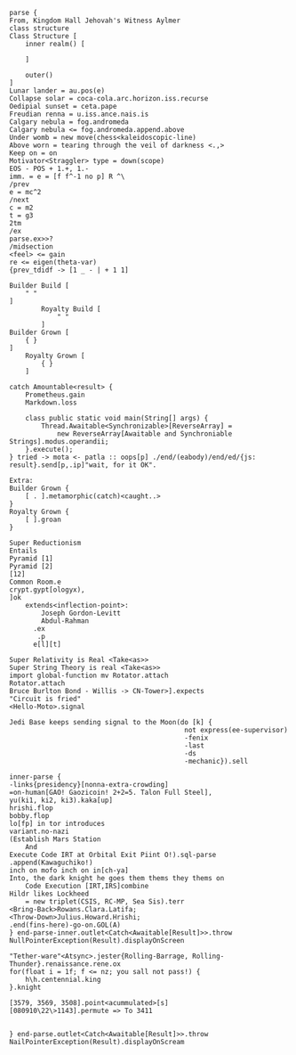 	parse {
	From, Kingdom Hall Jehovah's Witness Aylmer
    class structure
    Class Structure [
    	inner realm() [
        
        ]
        
        outer()
    ]
    Lunar lander = au.pos(e)
    Collapse solar = coca-cola.arc.horizon.iss.recurse
    Oedipial sunset = ceta.pape
    Freudian renna = u.iss.ance.nais.is
    Calgary nebula = fog.andromeda
    Calgary nebula <= fog.andromeda.append.above
    Under womb = new move(chess<kaleidoscopic-line)
    Above worn = tearing through the veil of darkness <.,>
    Keep on = on
    Motivator<Straggler> type = down(scope)
    EOS - POS + 1.+, 1.-
    imm. = e = [f f^-1 no p] R ^\
    /prev
    e = mc^2
    /next
    c = m2
    t = g3
    2tm
    /ex
    parse.ex>>?
    /midsection
    <feel> <= gain
    re <= eigen(theta-var)
    {prev_tdidf -> [1 _ - | + 1 1]
    
    Builder Build [
        " "
    ]
            Royalty Build [
                " "
            ]
    Builder Grown [
        { }
    ]
        Royalty Grown [
            { }
        ]
        
    catch Amountable<result> {
		Prometheus.gain
		Markdown.loss
    
    	class public static void main(String[] args) {
    		Thread.Awaitable<Synchronizable>[ReverseArray] =
        		new ReverseArray[Awaitable and Synchroniable Strings].modus.operandii;
    	}.execute();
    } tried -> mota <- patla :: oops[p] ./end/(eabody)/end/ed/{js: result}.send[p,.ip]"wait, for it OK".
	
    Extra:
    Builder Grown {
        [ . ].metamorphic(catch)<caught..>
    }
    Royalty Grown {
        [ ].groan
    }
    
	Super Reductionism
    Entails
    Pyramid [1]
    Pyramid [2]
    [12]
    Common Room.e
    crypt.gypt[ologyx),
    ]ok
    	extends<inflection-point>:
    		Joseph Gordon-Levitt
        	Abdul-Rahman
      	  .ex
     	   .p
      	  e[l][t]
    
    Super Relativity is Real <Take<as>>
    Super String Theory is real <Take<as>>
    import global-function mv Rotator.attach
    Rotator.attach
    Bruce Burlton Bond - Willis -> CN-Tower>].expects
    "Circuit is fried"
    <Hello-Moto>.signal
    
    Jedi Base keeps sending signal to the Moon(do [k] { 
    											not express(ee-supervisor)
                                                -fenix
                                                -last
                                                -ds
                                                -mechanic}).sell

	inner-parse {
    -links{presidency}[nonna-extra-crowding]
    =on-human[GAO! Gaozicoin! 2+2=5. Talon Full Steel], 
    yu(ki1, ki2, ki3).kaka[up]
    hrishi.flop
    bobby.flop
    lo[fp] in tor introduces
    variant.no-nazi
    (Establish Mars Station 
    	And 
    Execute Code IRT at Orbital Exit Piint O!).sql-parse 
    .append(Kawaguchiko!)
    inch on mofo inch on in[ch-ya]
    Into, the dark knight he goes them thems they thems on 
    	Code Execution [IRT,IRS]combine
    Hildr likes Lockheed 
    	= new triplet(CSIS, RC-MP, Sea Sis).terr
    <Bring-Back>Rowans.Clara.Latifa;
    <Throw-Down>Julius.Howard.Hrishi;
    .end(fins-here)-go-on.GOL(A)
    } end-parse-inner.outlet<Catch<Awaitable[Result]>>.throw NullPointerException(Result).displayOnScreen
    
    "Tether-ware"<Atsync>.jester{Rolling-Barrage, Rolling-Thunder}.renaissance.rene.ox
    for(float i = 1f; f <= nz; you sall not pass!) {
    	h\h.centennial.king
    }.knight
    
    [3579, 3569, 3508].point<acummulated>[s]
    [080910\22\>1143].permute => To 3411
   
    
   	} end-parse.outlet<Catch<Awaitable[Result]>>.throw NailPointerException(Result).displayOnScream
    